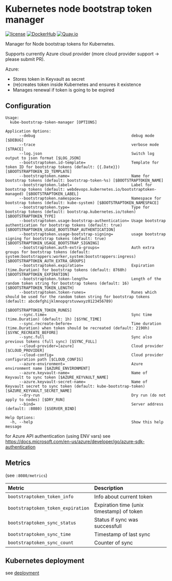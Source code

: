 # Kubernetes node bootstrap token manager

[![license](https://img.shields.io/github/license/webdevops/kube-bootstrap-token-manager.svg)](https://github.com/webdevops/kube-bootstrap-token-manager/blob/master/LICENSE)
[![DockerHub](https://img.shields.io/badge/DockerHub-webdevops%2Fkube--bootstrap--token--manager-blue)](https://hub.docker.com/r/webdevops/kube-bootstrap-token-manager/)
[![Quay.io](https://img.shields.io/badge/Quay.io-webdevops%2Fkube--bootstrap--token--manager-blue)](https://quay.io/repository/webdevops/kube-bootstrap-token-manager)

Manager for Node bootstrap tokens for Kubernetes.

Supports currently Azure cloud provider (more cloud provider support -> please submit PR).

Azure:
- Stores token in Keyvault as secret
- (re)creates token inside Kubernetes and ensures it existence
- Manages renewal if token is going to be expired

## Configuration

```
Usage:
  kube-bootstrap-token-manager [OPTIONS]

Application Options:
      --debug                                          debug mode [$DEBUG]
      --trace                                          verbose mode [$TRACE]
      --log.json                                       Switch log output to json format [$LOG_JSON]
      --bootstraptoken.id-template=                    Template for token ID for bootstrap tokens (default: {{.Date}}) [$BOOTSTRAPTOKEN_ID_TEMPLATE]
      --bootstraptoken.name=                           Name for bootstrap tokens (default: bootstrap-token-%s) [$BOOTSTRAPTOKEN_NAME]
      --bootstraptoken.label=                          Label for bootstrap tokens (default: webdevops.kubernetes.io/bootstraptoken-managed) [$BOOTSTRAPTOKEN_LABEL]
      --bootstraptoken.namespace=                      Namespace for bootstrap tokens (default: kube-system) [$BOOTSTRAPTOKEN_NAMESPACE]
      --bootstraptoken.type=                           Type for bootstrap tokens (default: bootstrap.kubernetes.io/token) [$BOOTSTRAPTOKEN_TYPE]
      --bootstraptoken.usage-bootstrap-authentication= Usage bootstrap authentication for bootstrap tokens (default: true) [$BOOTSTRAPTOKEN_USAGE_BOOTSTRAP_AUTHENTICATION]
      --bootstraptoken.usage-bootstrap-signing=        usage bootstrap signing for bootstrap tokens (default: true) [$BOOTSTRAPTOKEN_USAGE_BOOTSTRAP_SIGNING]
      --bootstraptoken.auth-extra-groups=              Auth extra groups for bootstrap tokens (default: system:bootstrappers:worker,system:bootstrappers:ingress) [$BOOTSTRAPTOKEN_AUTH_EXTRA_GROUPS]
      --bootstraptoken.expiration=                     Expiration (time.Duration) for bootstrap tokens (default: 8760h) [$BOOTSTRAPTOKEN_EXPIRATION]
      --bootstraptoken.token-length=                   Length of the random token string for bootstrap tokens (default: 16) [$BOOTSTRAPTOKEN_TOKEN_LENGTH]
      --bootstraptoken.token-runes=                    Runes which should be used for the random token string for bootstrap tokens (default: abcdefghijklmnopqrstuvwxyz0123456789)
                                                       [$BOOTSTRAPTOKEN_TOKEN_RUNES]
      --sync.time=                                     Sync time (time.Duration) (default: 1h) [$SYNC_TIME]
      --sync.recreate-before=                          Time duration (time.Duration) when token should be recreated (default: 2190h) [$SYNC_RECREATE_BEFORE]
      --sync.full                                      Sync also previous tokens (full sync) [$SYNC_FULL]
      --cloud-provider=[azure]                         Cloud provider [$CLOUD_PROVIDER]
      --cloud-config=                                  Cloud provider configuration path [$CLOUD_CONFIG]
      --azure-environment=                             Azure environment name [$AZURE_ENVIRONMENT]
      --azure.keyvault-name=                           Name of Keyvault to sync token [$AZURE_KEYVAULT_NAME]
      --azure.keyvault-secret-name=                    Name of Keyvault secret to sync token (default: kube-bootstrap-token) [$AZURE_KEYVAULT_SECRET_NAME]
      --dry-run                                        Dry run (do not apply to nodes) [$DRY_RUN]
      --bind=                                          Server address (default: :8080) [$SERVER_BIND]

Help Options:
  -h, --help                                           Show this help message
```

for Azure API authentication (using ENV vars) see https://docs.microsoft.com/en-us/azure/developer/go/azure-sdk-authentication

## Metrics

 (see `:8080/metrics`)

| Metric                             | Description                                     |
|:-----------------------------------|:------------------------------------------------|
| `bootstraptoken_token_info`        | Info about current token                        |
| `bootstraptoken_token_expiration`  | Expiration time (unix timestamp) of token       |
| `bootstraptoken_sync_status`       | Status if sync was successfull                  |
| `bootstraptoken_sync_time`         | Timestamp of last sync                          |
| `bootstraptoken_sync_count`        | Counter of sync                                 |

## Kubernetes deployment

see [deployment](/deployment)
